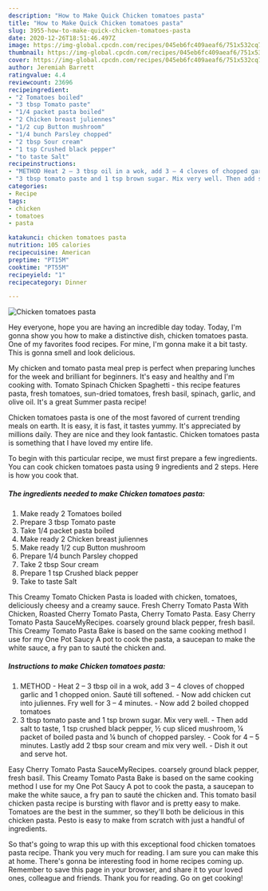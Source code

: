 ```yaml
---
description: "How to Make Quick Chicken tomatoes pasta"
title: "How to Make Quick Chicken tomatoes pasta"
slug: 3955-how-to-make-quick-chicken-tomatoes-pasta
date: 2020-12-26T18:51:46.497Z
image: https://img-global.cpcdn.com/recipes/045eb6fc409aeaf6/751x532cq70/chicken-tomatoes-pasta-recipe-main-photo.jpg
thumbnail: https://img-global.cpcdn.com/recipes/045eb6fc409aeaf6/751x532cq70/chicken-tomatoes-pasta-recipe-main-photo.jpg
cover: https://img-global.cpcdn.com/recipes/045eb6fc409aeaf6/751x532cq70/chicken-tomatoes-pasta-recipe-main-photo.jpg
author: Jeremiah Barrett
ratingvalue: 4.4
reviewcount: 23696
recipeingredient:
- "2 Tomatoes boiled"
- "3 tbsp Tomato paste"
- "1/4 packet pasta boiled"
- "2 Chicken breast juliennes"
- "1/2 cup Button mushroom"
- "1/4 bunch Parsley chopped"
- "2 tbsp Sour cream"
- "1 tsp Crushed black pepper"
- "to taste Salt"
recipeinstructions:
- "METHOD Heat 2 – 3 tbsp oil in a wok, add 3 – 4 cloves of chopped garlic and 1 chopped onion. Sauté till softened. Now add chicken cut into juliennes. Fry well for 3 – 4 minutes. Now add 2 boiled chopped tomatoes"
- "3 tbsp tomato paste and 1 tsp brown sugar. Mix very well. Then add salt to taste, 1 tsp crushed black pepper, ½ cup sliced mushroom, ¼ packet of boiled pasta and ¼ bunch of chopped parsley. Cook for 4 – 5 minutes. Lastly add 2 tbsp sour cream and mix very well. Dish it out and serve hot."
categories:
- Recipe
tags:
- chicken
- tomatoes
- pasta

katakunci: chicken tomatoes pasta 
nutrition: 105 calories
recipecuisine: American
preptime: "PT15M"
cooktime: "PT55M"
recipeyield: "1"
recipecategory: Dinner

---
```



![Chicken tomatoes pasta](https://img-global.cpcdn.com/recipes/045eb6fc409aeaf6/751x532cq70/chicken-tomatoes-pasta-recipe-main-photo.jpg)

Hey everyone, hope you are having an incredible day today. Today, I'm gonna show you how to make a distinctive dish, chicken tomatoes pasta. One of my favorites food recipes. For mine, I'm gonna make it a bit tasty. This is gonna smell and look delicious.

My chicken and tomato pasta meal prep is perfect when preparing lunches for the week and brilliant for beginners. It&#39;s easy and healthy and I&#39;m cooking with. Tomato Spinach Chicken Spaghetti - this recipe features pasta, fresh tomatoes, sun-dried tomatoes, fresh basil, spinach, garlic, and olive oil. It&#39;s a great Summer pasta recipe!

Chicken tomatoes pasta is one of the most favored of current trending meals on earth. It is easy, it is fast, it tastes yummy. It's appreciated by millions daily. They are nice and they look fantastic. Chicken tomatoes pasta is something that I have loved my entire life.


To begin with this particular recipe, we must first prepare a few ingredients. You can cook chicken tomatoes pasta using 9 ingredients and 2 steps. Here is how you cook that.

<!--inarticleads1-->

##### The ingredients needed to make Chicken tomatoes pasta:

1. Make ready 2 Tomatoes boiled
1. Prepare 3 tbsp Tomato paste
1. Take 1/4 packet pasta boiled
1. Make ready 2 Chicken breast juliennes
1. Make ready 1/2 cup Button mushroom
1. Prepare 1/4 bunch Parsley chopped
1. Take 2 tbsp Sour cream
1. Prepare 1 tsp Crushed black pepper
1. Take to taste Salt


This Creamy Tomato Chicken Pasta is loaded with chicken, tomatoes, deliciously cheesy and a creamy sauce. Fresh Cherry Tomato Pasta With Chicken, Roasted Cherry Tomato Pasta, Cherry Tomato Pasta. Easy Cherry Tomato Pasta SauceMyRecipes. coarsely ground black pepper, fresh basil. This Creamy Tomato Pasta Bake is based on the same cooking method I use for my One Pot Saucy A pot to cook the pasta, a saucepan to make the white sauce, a fry pan to sauté the chicken and. 

<!--inarticleads2-->

##### Instructions to make Chicken tomatoes pasta:

1. METHOD - Heat 2 – 3 tbsp oil in a wok, add 3 – 4 cloves of chopped garlic and 1 chopped onion. Sauté till softened. - Now add chicken cut into juliennes. Fry well for 3 – 4 minutes. - Now add 2 boiled chopped tomatoes
1. 3 tbsp tomato paste and 1 tsp brown sugar. Mix very well. - Then add salt to taste, 1 tsp crushed black pepper, ½ cup sliced mushroom, ¼ packet of boiled pasta and ¼ bunch of chopped parsley. - Cook for 4 – 5 minutes. Lastly add 2 tbsp sour cream and mix very well. - Dish it out and serve hot.


Easy Cherry Tomato Pasta SauceMyRecipes. coarsely ground black pepper, fresh basil. This Creamy Tomato Pasta Bake is based on the same cooking method I use for my One Pot Saucy A pot to cook the pasta, a saucepan to make the white sauce, a fry pan to sauté the chicken and. This tomato basil chicken pasta recipe is bursting with flavor and is pretty easy to make. Tomatoes are the best in the summer, so they&#39;ll both be delicious in this chicken pasta. Pesto is easy to make from scratch with just a handful of ingredients. 

So that's going to wrap this up with this exceptional food chicken tomatoes pasta recipe. Thank you very much for reading. I am sure you can make this at home. There's gonna be interesting food in home recipes coming up. Remember to save this page in your browser, and share it to your loved ones, colleague and friends. Thank you for reading. Go on get cooking!
